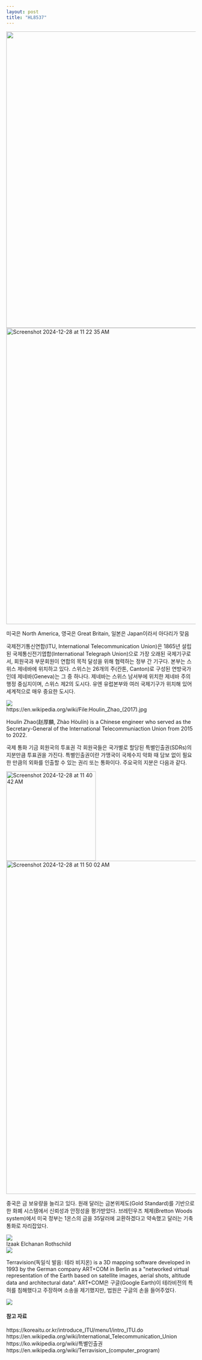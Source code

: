 ```yaml
---
layout: post
title: "HL8537"
---
```


<div class="img">

  <img width="788" src="https://github.com/user-attachments/assets/6d05c75b-14aa-4c51-beba-7ab8ef9a9763">
  
</div>

<div class="img">

   <img width="788" alt="Screenshot 2024-12-28 at 11 22 35 AM" src="https://github.com/user-attachments/assets/a93970cc-5660-4a26-b618-7db1239d660b" />
  
</div>

미국은 North America, 영국은 Great Britain, 일본은 Japan이라서 아다리가 맞음


국제전기통신연합(ITU, International Telecommunication Union)은 1865년 설립된 국제통신전기엽합(International Telegraph Union)으로 가장 오래된 국제기구로서, 
회원국과 부문회원이 연합의 목적 달성을 위해 협력하는 정부 간 기구다. 본부는 스위스 제네바에 위치하고 있다. 스위스는 26개의 주(칸톤, Canton)로 구성된 연방국가인데 제네바(Geneva)는 그 중 하나다. 제네바는 스위스 남서부에 위치한 제네바 주의 행정 중심지이며, 스위스 제2의 도시다. 유엔 유럽본부와 여러 국제기구가 위치해 있어 세계적으로 매우 중요한 도시다. 


<div class="img">

  <img scale="0.7" src="https://github.com/user-attachments/assets/aee22a44-b017-4af6-84c7-8c267c663a4c">
  
</div>
https://en.wikipedia.org/wiki/File:Houlin_Zhao_(2017).jpg

Houlin Zhao(赵厚麟, Zhào Hòulín) is a Chinese engineer who served as the Secretary-General of the International Telecommuniaction Union from 2015 to 2022.


국제 통화 기금 회원국의 투표권
각 회원국들은 국가별로 할당된 특별인출권(SDRs)의 지분만큼 투표권을 가진다. 특별인출권이란 가맹국이 국제수지 악화 때 담보 없이 필요한 만큼의 외화를 인출할 수 있는 권리 또는 통화이다.
주요국의 지분은 다음과 같다.

<img width="238" alt="Screenshot 2024-12-28 at 11 40 42 AM" src="https://github.com/user-attachments/assets/ff61f1f9-b1cc-42f8-b895-5b63c478138c" />



<div class="img">

  <img width="886" alt="Screenshot 2024-12-28 at 11 50 02 AM" src="https://github.com/user-attachments/assets/c6f0c943-2c10-47eb-85e9-74b4a6488409" />
  
</div>

중국은 금 보유량을 늘리고 있다. 원래 달러는 금본위제도(Gold Standard)를 기반으로 한 화폐 시스템에서 신뢰성과 안정성을 평가받았다.
브레턴우즈 체제(Bretton Woods system)에서 미국 정부는 1온스의 금을 35달러에 교환하겠다고 약속했고 달러는 기축통화로 자리잡았다.  


<div class="img">

  <img src="https://github.com/user-attachments/assets/e6c68aed-94d5-402c-ac50-1020648ccef4">

</div>
Izaak Elchanan Rothschild



<div class="img">

  <img src="https://github.com/user-attachments/assets/7f7ba7df-568b-435c-aded-e226a5c5a7a4">
  
</div>

Terravision(독일식 발음: 테라 비지온) is a 3D mapping software developed in 1993 by the German company ART+COM in Berlin as a "networked virtual representation of the Earth based on satellite images, aerial shots, altitude data and architectural data". 
ART+COM은 구글(Google Earth)이 테라비전의 특허를 침해했다고 주장하며 소송을 제기했지만, 법원은 구글의 손을 들어주었다. 



<div class="img">

  <img src="https://github.com/user-attachments/assets/b1376697-bcf5-4ac1-a5ea-2fb3e1371afd">
  
</div>









<h4> 참고 자료 </h4>
https://koreaitu.or.kr/introduce_ITU/menu1/intro_ITU.do
https://en.wikipedia.org/wiki/International_Telecommunication_Union
https://ko.wikipedia.org/wiki/특별인출권
https://en.wikipedia.org/wiki/Terravision_(computer_program)



